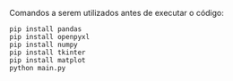Comandos a serem utilizados antes de executar o código:
```
pip install pandas
pip install openpyxl
pip install numpy
pip install tkinter
pip install matplot
python main.py
```
